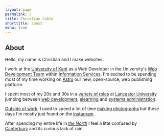 ```yaml
---
layout: page
permalink: /
title: Christian Cable
shorttitle: about
menu: true
---
```

## About

Hello, my name is Christian and I make websites.

I work at the [University of Kent][kent-univeristy] as a Web Developer in the University's [Web Development Team][web-team] within [Information Services][is]. I'm excited to be spending most of my time working on [Astro](https://github.com/unikent/astro) our new, open-source, web publishing platform. 

I spent most of my 20s and 30s in a [variety of roles][linked-in] at [Lancaster University][lancaster-university] jumping between [web development][iss], [elearning][careers] and [systems administration][maths]. 

[Outside of work](play), I used to spend a lot of time [making photographs][flickr] but these days I'm mostly just found on the [instagram][instagram]. 

After spending my entire life in [_the North_](https://youtu.be/HwtSdJaPCSI) I feel a litte confused by [Canterbury](http://www.canterbury.co.uk/) and its curious lack of rain. 


[kent-univeristy]: https://www.kent.ac.uk/
[is]:https://www.kent.ac.uk/is/
[web-team]:https://blogs.kent.ac.uk/webdev/
[linked-in]: http://uk.linkedin.com/in/christiancable/
[lancaster-university]: http://www.lancaster.ac.uk
[iss]: http://www.lancaster.ac.uk/iss/about-us/
[maths]: http://www.lancaster.ac.uk/maths/about-us/history/
[careers]: http://careers.lancs.ac.uk
[flickr]: http://www.flickr.com/photos/nexus_icon
[instagram]:https://instagram.com/christiancable/
